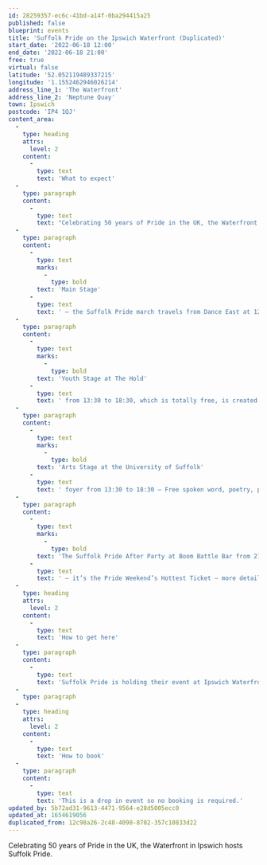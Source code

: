 ```yaml
---
id: 28259357-ec6c-41bd-a14f-0ba294415a25
published: false
blueprint: events
title: 'Suffolk Pride on the Ipswich Waterfront (Duplicated)'
start_date: '2022-06-18 12:00'
end_date: '2022-06-18 21:00'
free: true
virtual: false
latitude: '52.052119489337215'
longitude: '1.1552462946026214'
address_line_1: 'The Waterfront'
address_line_2: 'Neptune Quay'
town: Ipswich
postcode: 'IP4 1QJ'
content_area:
  -
    type: heading
    attrs:
      level: 2
    content:
      -
        type: text
        text: 'What to expect'
  -
    type: paragraph
    content:
      -
        type: text
        text: "Celebrating 50 years of Pride in the UK, the Waterfront in Ipswich hosts Suffolk Pride. Platforming a wide range of artists from Suffolk and other close-to-home locations which will include Drag, live music, panels and more. \_"
  -
    type: paragraph
    content:
      -
        type: text
        marks:
          -
            type: bold
        text: 'Main Stage'
      -
        type: text
        text: ' – the Suffolk Pride march travels from Dance East at 12:30pm to the Main Stage performances from 13:00 to 20:00. '
  -
    type: paragraph
    content:
      -
        type: text
        marks:
          -
            type: bold
        text: 'Youth Stage at The Hold'
      -
        type: text
        text: ' from 13:30 to 18:30, which is totally free, is created for and co-produced by local young people.'
  -
    type: paragraph
    content:
      -
        type: text
        marks:
          -
            type: bold
        text: 'Arts Stage at the University of Suffolk'
      -
        type: text
        text: ' foyer from 13:30 to 18:30 – Free spoken word, poetry, panel discussions and live art. '
  -
    type: paragraph
    content:
      -
        type: text
        marks:
          -
            type: bold
        text: 'The Suffolk Pride After Party at Boom Battle Bar from 21:00 to 1:30 am'
      -
        type: text
        text: ' – it’s the Pride Weekend’s Hottest Ticket – more details coming soon.'
  -
    type: heading
    attrs:
      level: 2
    content:
      -
        type: text
        text: 'How to get here'
  -
    type: paragraph
    content:
      -
        type: text
        text: 'Suffolk Pride is holding their event at Ipswich Waterfront, IP4 1QJ.'
  -
    type: paragraph
  -
    type: heading
    attrs:
      level: 2
    content:
      -
        type: text
        text: 'How to book'
  -
    type: paragraph
    content:
      -
        type: text
        text: 'This is a drop in event so no booking is required.'
updated_by: 5b72ad31-9613-4471-9564-e28d5005ecc0
updated_at: 1654619056
duplicated_from: 12c98a26-2c48-4098-8702-357c10833d22
---
```

Celebrating 50 years of Pride in the UK, the Waterfront in Ipswich hosts Suffolk Pride.